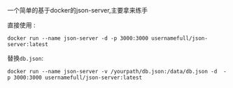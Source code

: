 一个简单的基于docker的json-server,主要拿来练手

直接使用 :

`docker run --name json-server -d -p 3000:3000 usernamefull/json-server:latest`

替换`db.json`:

`docker run --name json-server -v /yourpath/db.json:/data/db.json -d  -p 3000:3000 usernamefull/json-server:latest`
